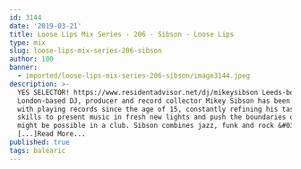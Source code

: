 ```yaml
---
id: 3144
date: '2019-03-21'
title: Loose Lips Mix Series - 206 - Sibson - Loose Lips
type: mix
slug: loose-lips-mix-series-206-sibson
author: 100
banner:
  - imported/loose-lips-mix-series-206-sibson/image3144.jpeg
description: >-
  YES SELECTOR! https://www.residentadvisor.net/dj/mikeysibson Leeds-born,
  London-based DJ, producer and record collector Mikey Sibson has been involved
  with playing records since the age of 15, constantly refining his tastes and
  skills to present music in fresh new lights and push the boundaries of what
  might be possible in a club. Sibson combines jazz, funk and rock &#038;
  [...]Read More...
published: true
tags: balearic
---
```

